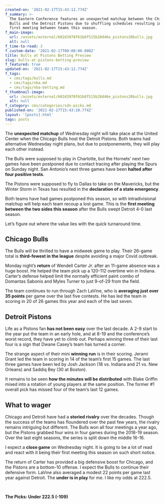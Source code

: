```yaml
---
created-on: '2021-02-17T15:43:12.774Z'
f_summary: >-
  The Eastern Conference features an unexpected matchup between the Chicago
  Bulls and the Detroit Pistons due to shuffling schedules resulting in the
  first meeting between teams this season. 
f_main-image:
  url: /assets/external/602d3978f61b8f515b28d46e_pistons20bulls.jpg
  alt: null
f_time-to-read: 3
f_custom-date: '2021-02-17T00:00:00.000Z'
title: Bulls at Pistons Betting Preview
slug: bulls-at-pistons-betting-preview
f_featured: true
updated-on: '2021-02-17T15:43:12.774Z'
f_tags:
  - cms/tags/bulls.md
  - cms/tags/nba.md
  - cms/tags/nba-betting.md
f_thumbnail-image:
  url: /assets/external/602d3978f61b8f515b28d46e_pistons20bulls.jpg
  alt: null
f_category: cms/categories/sdn-picks.md
published-on: '2021-02-17T15:43:28.774Z'
layout: '[posts].html'
tags: posts
---
```


The **unexpected matchup** of Wednesday night will take place at the United Center when the Chicago Bulls host the Detroit Pistons. Both teams had alternative Wednesday night plans, but due to postponements, they will play each other instead.

The Bulls were supposed to play in Charlotte, but the Hornets’ next two games have been postponed due to contact tracing after playing the Spurs on Sunday night. San Antonio’s next three games have been **halted after four positive tests**.

The Pistons were supposed to fly to Dallas to take on the Mavericks, but the Winter Storm in Texas has resulted in the **declaration of a state emergency**.

Both teams have had games postponed this season, so with intradivisional matchup will help each team recoup a lost game. This is the **first meeting between the two sides this season** after the Bulls swept Detroit 4-0 last season.

Let’s figure out where the value lies with the quick turnaround time.

Chicago Bulls
-------------

The Bulls will be thrilled to have a midweek game to play. Their 26-game total is **third-fewest in the league** despite avoiding a major Covid outbreak.

Monday night’s **return** of Wendell Carter Jr. after an 11-game absence was a huge boost. He helped the team pick up a 120-112 overtime win in Indiana. Carter’s defense helped limit the normally efficient paint combo of Domantas Sabonis and Myles Turner to just 9-of-29 from the field.

The team continues to run through Zach LaVine, who is **averaging just over 35 points** per game over the last five contests. He has led the team in scoring in 20 of 26 games this year and each of the last seven.

Detroit Pistons
---------------

Life as a Pistons fan **has not been easy** over the last decade. A 2-9 start to the year put the team in an early hole, and at 8-19 and the conference’s worst record, they have yet to climb out. Perhaps winning three of their last four is a sign that Dwane Casey’s team has turned a corner.

The strange aspect of their mini **winning run** is in their scoring. Jerami Grant led the team in scoring in 14 of the team’s first 15 games. The last three games have been led by Josh Jackson (18 vs. Indiana and 21 vs. New Orleans) and Saddiq Bey (30 at Boston).

It remains to be seen **how the minutes will be distributed** with Blake Griffin mixed into a rotation of young players at the same position. The former #1 overall pick has missed four of the team’s last 12 games.

What to wager
-------------

Chicago and Detroit have had a **storied rivalry** over the decades. Though the success of the teams has floundered over the past few years, the rivalry remains intriguing but different. The Bulls won all four meetings a year ago, but the Pistons grabbed four wins in four games during the 2018-19 season. Over the last eight seasons, the series is split down the middle 16-16.

I expect a **close game** on Wednesday night. It is going to be a lot of read and react with it being their first meeting this season on such short notice.

The return of Carter has provided a big defensive boost for Chicago, and the Pistons are a bottom-10 offense. I expect the Bulls to continue their defensive form. LaVine also averaged a modest 22 points per game last year against Detroit. The **under is in play** for me. I like my odds at 222.5.

‍

**The Picks: Under 222.5 (-109)**

‍

